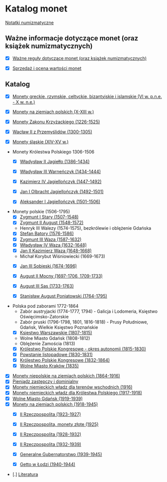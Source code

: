 
# Katalog monet

[Notatki numizmatyczne](https://numizmatyka.satola.net)


## Ważne informacje dotyczące monet (oraz książek numizmatycznych)

- [x] [Ważne reguły dotyczące monet (oraz książek numizmatycznych)](./pages/k32.md)
- [x] [Sprzedaż i ocena wartości monet](./pages/k38.md)


## Katalog

- [x] [Monety greckie, rzymskie, celtyckie, bizantyjskie i islamskie (VI w. p.n.e. - X w. n.e.)](./pages/k02.md)
- [x] [Monety na ziemiach polskich (X-XIII w.)](./pages/k03.md)
- [x] [Monety Zakonu Krzyżackiego (1226-1525)](./pages/k01.md)
- [x] [Wacław II z Przemyślidów (1300-1305)](./pages/k36.md) 
- [x] [Monety śląskie (XIV-XV w.)](./pages/k37.md)


- Monety Królestwa Polskiego 1306-1506
    - [x] [Władysław II Jagiełło (1386-1434)](./pages/k05.md)
    - [x] [Władysław III Warneńczyk (1434-1444)](./pages/k06.md)
    - [x] [Kazimierz IV Jagiellończyk (1447-1492)](./pages/k07.md)
    - [x] [Jan I Olbracht Jagiellończyk (1492-1501)](./pages/k08.md)
    - [x] [Aleksander I Jagiellończyk (1501-1506)](./pages/k09.md)
    

- Monety polskie (1506-1795)
    - [x] [Zygmunt I Stary (1507-1548)](./pages/k10.md)
    - [x] [Zygmunt II August (1548-1572)](./pages/k11.md)
    - Henryk III Walezy (1574-1575), bezkrólewie i oblężenie Gdańska
    - [x] [Stefan Batory (1576-1586)](./pages/k12.md)
    - [x] [Zygmunt III Waza (1587-1632)](./pages/k13.md)
    - [x] [Władysław IV Waza (1632-1648)](./pages/k39.md)
    - [x] [Jan II Kazimierz Waza (1648-1668)](./pages/k14.md)
    - Michał Korybut Wiśniowiecki (1669-1673)
    - [x] [Jan III Sobieski (1674-1696)](./pages/k15.md)
    - [x] [August II Mocny (1697-1706, 1709-1733)](./pages/k16.md)
    - [x] [August III Sas (1733-1763)](./pages/k17.md)
    - [x] [Stanisław August Poniatowski (1764-1795)](./pages/k18.md)


- Polska pod zaborami 1772-1864
    - Zabór austryjacki (1774-1777, 1794) - Galicja i Lodomeria, Księstwo Oświęcimsko-Zatorskie
    - Zabór pruski (1796-1798, 1801, 1816-1818) - Prusy Południowe, Gdańsk, Wielkie Księstwo Poznańskie
    - [x] [Księstwo Warszawskie (1807-1815)](./pages/k19.md)
    - Wolne Miasto Gdańsk (1808-1812)
    - Oblężenie Zamościa (1813)
    - [x] [Królestwo Polskie Kongresowe - okres autonomii (1815-1830)](./pages/k20.md)
    - [x] [Powstanie listopadowe (1830-1831)](./pages/k21.md)
    - [x] [Królestwo Polskie Kongresowe (1832-1864)](./pages/k22.md)
    - [x] [Wolne Miasto Kraków (1835)](./pages/k23.md)

- [x] [Monety niepolskie na ziemiach polskich (1864-1916)](./pages/k24.md)
- [x] [Pieniądz zastępczy i dominialny](./pages/k25.md)
- [x] [Monety niemieckich władz dla terenów wschodnich (1916)](./pages/k27.md)
- [x] [Monety niemieckich władz dla Królestwa Polskiego (1917-1918)](./pages/k28.md)
- [x] [Wolne Miasto Gdańsk (1919-1939)](./pages/k04.md)
- [x] [Monety na ziemiach polskich (1918-1945)](./pages/k29.md)
    - [x] [II Rzeczpospolita (1923-1927)](./pages/k30.md)
    - [x] [II Rzeczpospolita, monety złote (1925)](./pages/k33.md)
    - [x] [II Rzeczpospolita (1928-1932)](./pages/k35.md)
    - [x] [II Rzeczpospolita (1932-1939)](./pages/k31.md)
    - [x] [Generalne Gubernatorstwo (1939-1945)](./pages/k34.md)
    - [x] [Getto w Łodzi (1940-1944)](./pages/k26.md)
    

- [.] [Literatura](../pages/Literatura.md)
